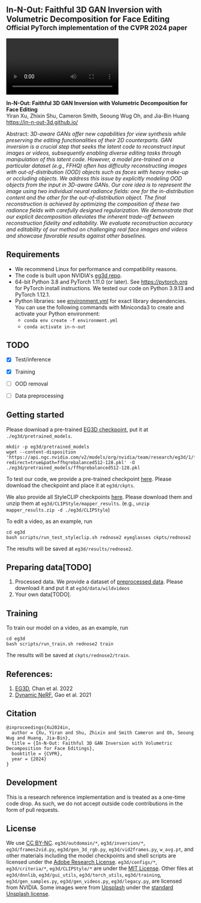 ## In-N-Out: Faithful 3D GAN Inversion with Volumetric Decomposition for Face Editing<br><sub>Official PyTorch implementation of the CVPR 2024 paper</sub>

![Teaser image](./assets/teaser.mp4)

**In-N-Out: Faithful 3D GAN Inversion with Volumetric Decomposition for Face Editing**<br>
Yiran Xu, Zhixin Shu, Cameron Smith, Seoung Wug Oh, and Jia-Bin Huang
<br>https://in-n-out-3d.github.io/<br>

Abstract: *3D-aware GANs offer new capabilities for view synthesis while preserving the editing functionalities of their 2D counterparts. GAN inversion is a crucial step that seeks the latent code to reconstruct input images or videos, subsequently enabling diverse editing tasks through manipulation of this latent code. However, a model pre-trained on a particular dataset (e.g., FFHQ) often has difficulty reconstructing images with out-of-distribution (OOD) objects such as faces with heavy make-up or occluding objects. We address this issue by explicitly modeling OOD objects from the input in 3D-aware GANs. Our core idea is to represent the image using two individual neural radiance fields: one for the in-distribution content and the other for the out-of-distribution object. The final reconstruction is achieved by optimizing the composition of these two radiance fields with carefully designed regularization. We demonstrate that our explicit decomposition alleviates the inherent trade-off between reconstruction fidelity and editability. We evaluate reconstruction accuracy and editability of our method on challenging real face images and videos and showcase favorable results against other baselines.*


## Requirements

* We recommend Linux for performance and compatibility reasons.
* The code is built upon NVIDIA's [eg3d repo](https://github.com/NVlabs/eg3d).
* 64-bit Python 3.8 and PyTorch 1.11.0 (or later). See https://pytorch.org for PyTorch install instructions. We tested our code on Python 3.9.13 and PyTorch 1.12.1.
* Python libraries: see [environment.yml](./eg3d/environment.yml) for exact library dependencies.  You can use the following commands with Miniconda3 to create and activate your Python environment:
  - `conda env create -f environment.yml`
  - `conda activate in-n-out`

## TODO
- [x] Test/inference
- [x] Training
- [ ] OOD removal
- [ ] Data preprocessing


## Getting started
Please download a pre-trained [EG3D checkpoint](https://catalog.ngc.nvidia.com/orgs/nvidia/teams/research/models/eg3d/files), put it at `./eg3d/pretrained_models`.
```
mkdir -p eg3d/pretrained_models
wget --content-disposition 'https://api.ngc.nvidia.com/v2/models/org/nvidia/team/research/eg3d/1/files?redirect=true&path=ffhqrebalanced512-128.pkl' -O ./eg3d/pretrained_models/ffhqrebalanced512-128.pkl
```

To test our code, we provide a pre-trained checkpoint [here](https://drive.google.com/file/d/18WzDoRXtstpG_IbUmbLURblr8YX3gvR-/view?usp=sharing).
Please download the checkpoint and place it at `eg3d/ckpts`.

We also provide all StyleCLIP checkpoints [here](https://drive.google.com/file/d/1IVm-IcKXkAHPu8_eMOZTuKdmxSAZjVU2/view?usp=sharing). Please download them and unzip them at `eg3d/CLIPStyle/mapper_results`. (e.g., `unzip mapper_results.zip -d ./eg3d/CLIPStyle`)

To edit a video, as an example, run
```
cd eg3d
bash scripts/run_test_styleclip.sh rednose2 eyeglasses ckpts/rednose2
```
The results will be saved at `eg3d/results/rednose2`.

## Preparing data[TODO]
1. Processed data. We provide a dataset of [preprocessed data](https://drive.google.com/file/d/1PRWZvLxtZexDG4PHTPiyp0WR0VFZoJFD/view?usp=sharing). Please download it and put it at `eg3d/data/wildvideos`
2. Your own data[TODO].

## Training
To train our model on a video, as an example, run
```
cd eg3d
bash scripts/run_train.sh rednose2 train
```
The results will be saved at `ckpts/rednose2/train`.

## References:
1. [EG3D](https://arxiv.org/abs/2112.07945), Chan et al. 2022
2. [Dynamic NeRF](https://arxiv.org/abs/2105.06468), Gao et al. 2021

## Citation

```
@inproceedings{Xu2024in,
  author = {Xu, Yiran and Shu, Zhixin and Smith Cameron and Oh, Seoung Wug and Huang, Jia-Bin},
  title = {In-N-Out: Faithful 3D GAN Inversion with Volumetric Decomposition for Face Editings},
  booktitle = {CVPR},
  year = {2024}
}
```

## Development

This is a research reference implementation and is treated as a one-time code drop. As such, we do not accept outside code contributions in the form of pull requests.

## License
We use [CC BY-NC](https://creativecommons.org/licenses/by-nc/4.0/). 
`eg3d/outdomain/*`, `eg3d/inversion/*`, `eg3d/frames2vid.py`, `eg3d/gen_3d_rgb.py`, `eg3d/vid2frames.py`, `w_avg.pt`, and other materials including the model checkpoints and shell scripts are licensed under the [Adobe Research License](https://git.corp.adobe.com/sooyek/layered-depth-refinement/blob/main/LICENSE.md#adobe-research-license).
`eg3d/configs/*`, `eg3d/criteria/*`, `eg3d/CLIPStyle/*` are under the [MIT License](https://github.com/danielroich/PTI?tab=MIT-1-ov-file).
Other files at `eg3d/dnnlib`, `eg3d/gui_utils`, `eg3d/torch_utils`, `eg3d/training`, `eg3d/gen_samples.py`, `eg3d/gen_videos.py`, `eg3d/legacy.py`, are licensed from NVIDIA.
Some images were from [Upsplash](http://www.unsplash.com/) under the [standard Unsplash license](https://unsplash.com/license).